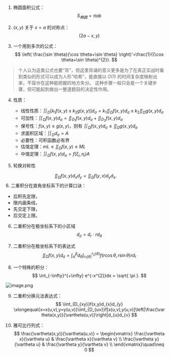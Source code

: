 1. 椭圆面积公式：
$$
S_{椭圆}=\pi ab
$$


2. $(x,y)$ 关于 $x=a$ 的对称点：
$$
(2a-x, y)
$$

3. 一个用到多次的公式：
$$
\left( \frac{\sin \theta}{\cos \theta+\sin \theta} \right)'=\frac{1}{(\cos \theta+\sin \theta)^{2}}.
$$

> 个人认为这类公式也要“背”，但这里背诵的意义更多是为了在真正实战时看到类似的形式可以成为人形“哈希”，能直接以 $O(1)$ 的时间复杂度映射出来，不容许在这种能把握的地方失分。
> 这种步骤一般只会是一个关键步骤，但可能起到做出一整道题目的决定性作用。


4. 性质：
	- 线性性质：$\iint_{D}[k_{1}f(x,y)\pm k_{2}g(x,y)]d_{\sigma}=k_{1}\iint_{D}f(x,y)d_{\sigma}\pm k_{2}\iint_{D}g(x,y)d_{\sigma}$
	- 可加性：$\iint_{D}f(x,y)d_{\sigma}=\iint_{D_{1}}f(x,y)d_{\sigma}+\iint_{D_{2}}f(x,y)d_{\sigma}$
	- 保号性：$f(x,y)\leq g(x,y)$，则有 $\iint_{D}f(x,y) d_{\sigma}\leq \iint_{D}g(x,y) d_{\sigma}$
	- 求面积区域：$\iint_{D}d_{\sigma}=A$
	- 必要性：可积函数必有界
	- 估值定理：$mL\leq\iint_{D}f(x,y)\leq ML$
	- 中值定理：$\iint_{D}f(x,y)d_{\sigma}=f(\xi_{i},\eta_{i})A$


5. 轮换对称性

$$
\iint_{D}f(x,y)d_{x}d_{y}=\iint_{D}f(y,x)d_{y}d_{x}.
$$
6. 二重积分在直角坐标系下的计算口诀：
- 后积先定限，
- 限内画条线，
- 先交定下限，
- 后交定上限。

6. 二重积分在极坐标系下的小区域
$$
d_{\sigma}=d_{r}\cdot rd_{\theta}
$$
7. 二重积分在极坐标系下的表达式
$$
\iint_{D}f(x,y)d_{\sigma}=\int_{\alpha}^{\beta}d_{\theta}\int_{r_{1}(\theta)}^{r_{2}(\theta)}f(r\cos \theta, r \sin \theta) r d_{r}
$$

8. 一个特殊的积分：
$$
\int_{-\infty}^{+\infty} e^{-x^{2}}dx = \sqrt{ \pi }.
$$

![image.png](https://ccccooh.oss-cn-hangzhou.aliyuncs.com/img/202509222233277.png)

9. 二重积分换元法表达式：
$$
\iint_{D_{xy}}f(x,y)d_{x}d_{y} \xlongequal{x=x(u,v),y=y(u,v)}\iint_{D_{uv}}f[x(u,v),y(u,v)]\left|\frac{\vartheta(x,y)}{\vartheta(u,v)}\right|d_{u}d_{v}
$$

10. 雅可比行列式：
$$
\frac{\vartheta(x,y)}{\vartheta(u,v)}
=
\begin{vmatrix} \frac{\vartheta x}{\vartheta u} & \frac{\vartheta x}{\vartheta v} \\ \frac{\vartheta y}{\vartheta u} & \frac{\vartheta y}{\vartheta v} \\ \end{vmatrix}\quad\neq 0
$$